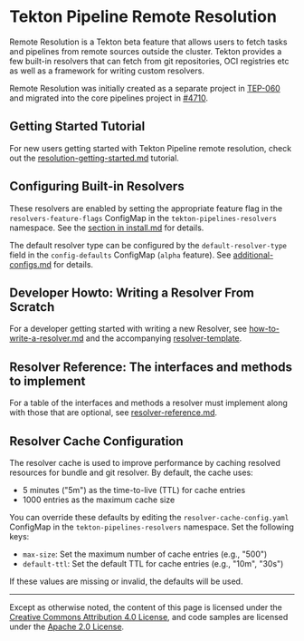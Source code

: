 <!--
---
linkTitle: "Remote Resolution"
weight: 307
---
-->

# Tekton Pipeline Remote Resolution

Remote Resolution is a Tekton beta feature that allows users to fetch tasks and pipelines from remote sources outside the cluster. Tekton provides a few built-in resolvers that can fetch from git repositories, OCI registries etc as well as a framework for writing custom resolvers.

Remote Resolution was initially created as a separate project in [TEP-060](https://github.com/tektoncd/community/blob/main/teps/0060-remote-resource-resolution.md) and migrated into the core pipelines project in [#4710](https://github.com/tektoncd/pipeline/issues/4710).

## Getting Started Tutorial

For new users getting started with Tekton Pipeline remote resolution, check out the
[resolution-getting-started.md](./resolution-getting-started.md) tutorial.

## Configuring Built-in Resolvers

These resolvers are enabled by setting the appropriate feature flag in the `resolvers-feature-flags`
ConfigMap in the `tekton-pipelines-resolvers` namespace. See the [section in install.md](install.md#configuring-built-in-remote-task-and-pipeline-resolution) for details.

The default resolver type can be configured by the `default-resolver-type` field in the `config-defaults` ConfigMap (`alpha` feature). See [additional-configs.md](./additional-configs.md) for details.

## Developer Howto: Writing a Resolver From Scratch

For a developer getting started with writing a new Resolver, see
[how-to-write-a-resolver.md](./how-to-write-a-resolver.md) and the
accompanying [resolver-template](./resolver-template).

## Resolver Reference: The interfaces and methods to implement

For a table of the interfaces and methods a resolver must implement
along with those that are optional, see [resolver-reference.md](./resolver-reference.md).

## Resolver Cache Configuration

The resolver cache is used to improve performance by caching resolved resources for bundle and git resolver. By default, the cache uses:
- 5 minutes ("5m") as the time-to-live (TTL) for cache entries
- 1000 entries as the maximum cache size

You can override these defaults by editing the `resolver-cache-config.yaml` ConfigMap in the `tekton-pipelines-resolvers` namespace. Set the following keys:
- `max-size`: Set the maximum number of cache entries (e.g., "500")
- `default-ttl`: Set the default TTL for cache entries (e.g., "10m", "30s")

If these values are missing or invalid, the defaults will be used.

---

Except as otherwise noted, the content of this page is licensed under the
[Creative Commons Attribution 4.0 License](https://creativecommons.org/licenses/by/4.0/),
and code samples are licensed under the
[Apache 2.0 License](https://www.apache.org/licenses/LICENSE-2.0).
